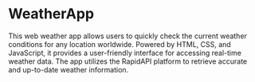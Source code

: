 # WeatherApp
This web weather app allows users to quickly check the current weather conditions for any location worldwide. Powered by HTML, CSS, and JavaScript, it provides a user-friendly interface for accessing real-time weather data. The app utilizes the RapidAPI platform to retrieve accurate and up-to-date weather information.
